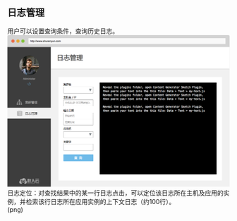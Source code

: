 ## 日志管理

用户可以设置查询条件，查询历史日志。   
![](Log.png)  
日志定位：对查找结果中的某一行日志点击，可以定位该日志所在主机及应用的实例，并检索该行日志所在应用实例的上下文日志（约100行）。    
(png)